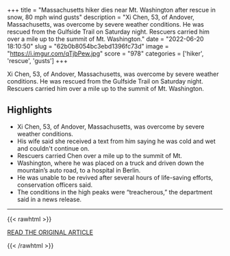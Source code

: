 +++
title = "Massachusetts hiker dies near Mt. Washington after rescue in snow, 80 mph wind gusts"
description = "Xi Chen, 53, of Andover, Massachusetts, was overcome by severe weather conditions. He was rescued from the Gulfside Trail on Saturday night. Rescuers carried him over a mile up to the summit of Mt. Washington."
date = "2022-06-20 18:10:50"
slug = "62b0b8054bc3ebd1396fc73d"
image = "https://i.imgur.com/qTjbPew.jpg"
score = "978"
categories = ['hiker', 'rescue', 'gusts']
+++

Xi Chen, 53, of Andover, Massachusetts, was overcome by severe weather conditions. He was rescued from the Gulfside Trail on Saturday night. Rescuers carried him over a mile up to the summit of Mt. Washington.

## Highlights

- Xi Chen, 53, of Andover, Massachusetts, was overcome by severe weather conditions.
- His wife said she received a text from him saying he was cold and wet and couldn't continue on.
- Rescuers carried Chen over a mile up to the summit of Mt.
- Washington, where he was placed on a truck and driven down the mountain’s auto road, to a hospital in Berlin.
- He was unable to be revived after several hours of life-saving efforts, conservation officers said.
- The conditions in the high peaks were “treacherous,” the department said in a news release.

---

{{< rawhtml >}}
  <p class="article-category">
    <a target="_blank" href="https://www.masslive.com/news/2022/06/massachusetts-hiker-dies-near-mt-washington-after-rescue-in-snow-80-mph-wind-gusts.html">READ THE ORIGINAL ARTICLE</a>
  </p>
{{< /rawhtml >}}
